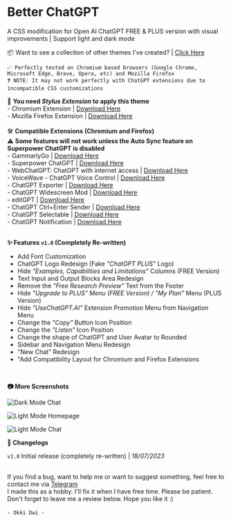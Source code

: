 # Better ChatGPT
A CSS modification for Open AI ChatGPT FREE &amp; PLUS version with visual improvements | Support light and dark mode

📦 Want to see a collection of other themes I've created? | <a href="https://userstyles.world/user/okkidwi" rel="nofollow">Click Here</a> 
<div>
  <div>

    ✅ Perfectly tested on Chromium based browsers (Google Chrome, Microsoft Edge, Brave, Opera, etc) and Mozilla Firefox
    ❓ NOTE: It may not work perfectly with ChatGPT extensions due to incompatible CSS customizations
  </div>
  <div>
      🎨 <b>You need <i>Stylus Extension</i> to apply this theme</b> 
      <br>- Chromium Extension | <a href="https://chrome.google.com/webstore/detail/stylus/clngdbkpkpeebahjckkjfobafhncgmne" rel="nofollow">Download Here</a>
      <br>- Mozilla Firefox Extension | <a href="https://addons.mozilla.org/en-US/firefox/addon/styl-us" rel="nofollow">Download Here</a>
    </div>
  </div>
  <div>
    <div>
<br>
      🛠️ <b>Compatible Extensions (Chromium and Firefox)</b>
      <br>⚠️ <b>Some features will not work unless the Auto Sync feature on Superpower ChatGPT is disabled</b>
      <br>- GammarlyGo | <a href="https://www.grammarly.com/browser" rel="nofollow">Download Here</a> 
      <br>- Superpower ChatGPT | <a href="https://github.com/saeedezzati/superpower-chatgpt" rel="nofollow">Download Here</a>
      <br>- WebChatGPT: ChatGPT with internet access | <a href="https://github.com/qunash/chatgpt-advanced" rel="nofollow">Download Here</a>
      <br>- VoiceWave - ChatGPT Voice Control | <a href="https://github.com/SheikhAminul/ChatGPT-voice-control">Download Here</a>
      <br>- ChatGPT Exporter | <a href="https://github.com/pionxzh/chatgpt-exporter">Download Here</a>
      <br>- ChatGPT Widescreen Mod | <a href="https://github.com/adamlui/chatgpt-widescreen">Download Here</a>
      <br>- editGPT | <a href="https://www.editgpt.app/">Download Here</a>
      <br>- ChatGPT Ctrl+Enter Sender | <a href="https://github.com/masachika-kamada/ChatGPT-Ctrl-Enter-Sender">Download Here</a>
      <br>- ChatGPT Selectable | <a href="https://chrome.google.com/webstore/detail/chatgpt-selectable/klaeffnecjaicmmeadpkfomcdjcakfjl">Download Here</a>
      <br>- ChatGPT Notification | <a href="https://github.com/Correia-jpv/ChatGPT-Notification">Download Here</a>
    </div>
  </div>
  <div>
    <div>
<br>
<p><b>✨ Features <code>v1.0</code> (Completely Re-written)</b></p>
  <div>
    <ul>
      <li>Add Font Customization</li>
      <li>ChatGPT Logo Redesign (Fake <i>"ChatGPT PLUS"</i> Logo)</li>
      <li>Hide <i>"Examples, Capabilities and Limitations"</i> Columns (FREE Version)</li>
      <li>Text Input and Output Blocks Area Redesign</li>
      <li>Remove the <i>"Free Research Preview"</i> Text from the Footer</li>
      <li>Hide <i>"Upgrade to PLUS" Menu (FREE Version) / "My Plan"</i> Menu (PLUS Version)</li>
      <li>Hide <i>"UseChatGPT.AI"</i> Extension Promotion Menu from Navigation Menu</li>
      <li>Change the <i>"Copy"</i> Button Icon Position</li>
      <li>Change the <i>"Listen"</i> Icon Position</li>
      <li>Change the shape of ChatGPT and User Avatar to Rounded</li>
      <li>Sidebar and Navigation Menu Redesign</li>
      <li>"New Chat" Redesign</li>
      <li>"Add Compatibility Layout for Chromium and Firefox Extensions</li>
    </ul>
  </div>
  <div>
<br>
  <p><b>📷 More Screenshots</b></p>

  <p><img src="/proxy?link=https://raw.githubusercontent.com/okkidwi/better-chatgpt/main/screenshot/dark%20mode%20chat.jpeg&amp;type=style&amp;id=100" alt="Dark Mode Chat"></p>
  <p><img src="/proxy?link=https://raw.githubusercontent.com/okkidwi/better-chatgpt/main/screenshot/light%20mode%20homepage.jpeg&amp;type=style&amp;id=100" alt="Light Mode Homepage"></p>
  <p><img src="/proxy?link=https://raw.githubusercontent.com/okkidwi/better-chatgpt/main/screenshot/light%20mode%20chat.jpeg&amp;type=style&amp;id=149" alt="Light Mode Chat"></p>

  <p><b>📜 Changelogs</b></p>
  <p><code>v1.0</code> Initial release (completely re-written) | <i>18/07/2023</i></p>
<br>
      If you find a bug, want to help me or want to suggest something, feel free to contact me via <a href="https://t.me/okkidwi" rel="nofollow">Telegram</a><br>
I made this as a hobby. I'll fix it when I have free time. Please be patient. Don't forget to leave me a review below. Hope you like it :)
    </div>
  </div>
  <div>
    <div>
<br>
      <code>- Okki Dwi -</code>
    </div>
  </div>
</div>
<br>
